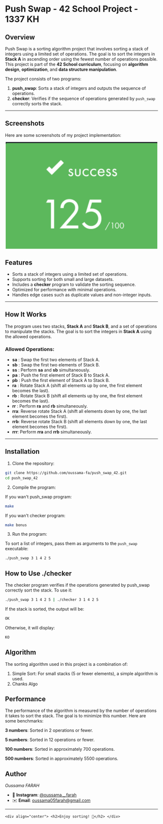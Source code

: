 # Push Swap - 42 School Project - 1337 KH

## Overview

Push Swap is a sorting algorithm project that involves sorting a stack of integers using a limited set of operations. The goal is to sort the integers in **Stack A** in ascending order using the fewest number of operations possible. This project is part of the **42 School curriculum**, focusing on **algorithm design**, **optimization**, and **data structure manipulation**.

The project consists of two programs:
1. **push_swap**: Sorts a stack of integers and outputs the sequence of operations.
2. **checker**: Verifies if the sequence of operations generated by `push_swap` correctly sorts the stack.

---

## Screenshots

Here are some screenshots of my project implementation:

<div align="center">
  <img src="screen.png" alt="Push Swap Screenshot 1" width="500"/>
</div>

## Features

- Sorts a stack of integers using a limited set of operations.
- Supports sorting for both small and large datasets.
- Includes a **checker** program to validate the sorting sequence.
- Optimized for performance with minimal operations.
- Handles edge cases such as duplicate values and non-integer inputs.

---

## How It Works

The program uses two stacks, **Stack A** and **Stack B**, and a set of operations to manipulate the stacks. The goal is to sort the integers in **Stack A** using the allowed operations.

### Allowed Operations:
- **sa** : Swap the first two elements of Stack A.
- **sb** : Swap the first two elements of Stack B.
- **ss** : Perform **sa** and **sb** simultaneously.
- **pa** : Push the first element of Stack B to Stack A.
- **pb** : Push the first element of Stack A to Stack B.
- **ra** : Rotate Stack A (shift all elements up by one, the first element becomes the last).
- **rb** : Rotate Stack B (shift all elements up by one, the first element becomes the last).
- **rr** : Perform **ra** and **rb** simultaneously.
- **rra**: Reverse rotate Stack A (shift all elements down by one, the last element becomes the first).
- **rrb**: Reverse rotate Stack B (shift all elements down by one, the last element becomes the first).
- **rrr**: Perform **rra** and **rrb** simultaneously.

---


## Installation

1. Clone the repository:

```bash
git clone https://github.com/oussama-fa/push_swap_42.git
cd push_swap_42
```

2. Compile the program:

If you wan't push_swap program:

```bash
make
```
If you wan't checker program:
```bash
make bonus
```

3. Run the program:

To sort a list of integers, pass them as arguments to the `push_swap` executable:
```bash
./push_swap 3 1 4 2 5
```
## How to Use ./checker
The checker program verifies if the operations generated by push_swap correctly sort the stack. To use it:
```bash
./push_swap 3 1 4 2 5 | ./checker 3 1 4 2 5
```
If the stack is sorted, the output will be:
```bash
OK
```
Otherwise, it will display:
```bash
KO
```

## Algorithm

The sorting algorithm used in this project is a combination of:

1. Simple Sort: For small stacks (5 or fewer elements), a simple algorithm is used.
2. Chanks Algo 

## Performance

The performance of the algorithm is measured by the number of operations it takes to sort the stack. The goal is to minimize this number. Here are some benchmarks:

**3 numbers**: Sorted in 2 operations or fewer.

**5 numbers**: Sorted in 12 operations or fewer.

**100 numbers**: Sorted in approximately 700 operations.

**500 numbers**: Sorted in approximately 5500 operations.

## Author
*Oussama FARAH*

- 📱 **Instagram**: [@oussama._.farah](https://www.instagram.com/oussama._.farah/)
- ✉️ **Email**: [oussama05farah@gmail.com](mailto:oussama05farah@gmail.com)

---

```<div align="center"> <h2>Enjoy sorting! 🚀</h2> </div> ```
